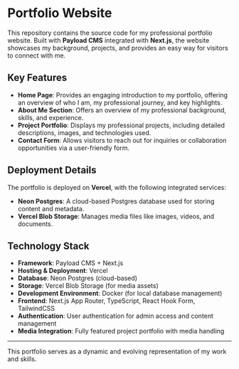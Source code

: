 # Portfolio Website

This repository contains the source code for my professional portfolio website. Built with **Payload CMS** integrated with **Next.js**, the website showcases my background, projects, and provides an easy way for visitors to connect with me.

## Key Features

- **Home Page**: Provides an engaging introduction to my portfolio, offering an overview of who I am, my professional journey, and key highlights.
- **About Me Section**: Offers an overview of my professional background, skills, and experience.
- **Project Portfolio**: Displays my professional projects, including detailed descriptions, images, and technologies used.
- **Contact Form**: Allows visitors to reach out for inquiries or collaboration opportunities via a user-friendly form.

## Deployment Details

The portfolio is deployed on **Vercel**, with the following integrated services:

- **Neon Postgres**: A cloud-based Postgres database used for storing content and metadata.
- **Vercel Blob Storage**: Manages media files like images, videos, and documents.

## Technology Stack

- **Framework**: Payload CMS + Next.js
- **Hosting & Deployment**: Vercel
- **Database**: Neon Postgres (cloud-based)
- **Storage**: Vercel Blob Storage (for media assets)
- **Development Environment**: Docker (for local database management)
- **Frontend**: Next.js App Router, TypeScript, React Hook Form, TailwindCSS
- **Authentication**: User authentication for admin access and content management
- **Media Integration**: Fully featured project portfolio with media handling

---

This portfolio serves as a dynamic and evolving representation of my work and skills.
